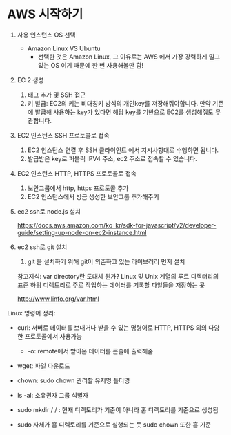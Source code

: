 # AWS 시작하기



1. 사용 인스턴스 OS 선택
   - Amazon Linux VS Ubuntu
     - 선택한 것은 Amazon Linux, 그 이유로는 AWS  에서 가장 강력하게 밀고 있는 OS 이기 때문에 한 번 사용해볼만 함!
2. EC 2 생성
   1. 태그 추가 및 SSH 접근
   2. 키 발급: EC2의 키는 비대칭키 방식의 개인key를 저장해줘야합니다. 만약 기존에 발급해 사용하는 key가 있다면 해당 key를 기반으로 EC2를 생성해줘도 무관합니다.

3. EC2 인스턴스 SSH 프로토콜로 접속
   1. EC2 인스턴스 연결 후 SSH 클라이언트 에서 지시사항대로 수행하면 됩니다.
   2. 발급받은 key로 퍼블릭 IPV4 주소, ec2 주소로 접속할 수 있습니다.
4. EC2 인스턴스 HTTP, HTTPS 프로토콜로 접속
   1. 보안그룹에서 http, https 프로토콜 추가
   2. EC2 인스턴스에서 방금 생성한 보안그룹 추가해주기

5. ec2 ssh로 node.js 설치

   https://docs.aws.amazon.com/ko_kr/sdk-for-javascript/v2/developer-guide/setting-up-node-on-ec2-instance.html

6. ec2 ssh로 git 설치

   1. git 을 설치하기 위해 git이 의존하고 있는 라이브러리 먼저 설치

   참고지식: var directory란 도대체 뭔가? Linux 및 Unix 계열의 루트 디렉터리의 표준 하위 디렉토리로 주로 작업하는 데이터를 기록할 파일들을 저장하는 곳

   http://www.linfo.org/var.html

   





Linux 명령어 정리:

- curl: 서버로 데이터를 보내거나 받을 수 있는 명령어로 HTTP, HTTPS 외의 다양한 프로토콜에서 사용가능
  - -o: remote에서 받아온 데이터를 콘솔에 출력해줌
- wget: 파일 다운로드

- chown: sudo chown 관리할 유저명 폴더명
- ls -al: 소유권자 그룹 식별자
- sudo mkdir / / : 현재 디렉토리가 기준이 아니라 홈 디렉토리를 기준으로 생성됨
- sudo 자체가 홈 디렉토리를 기준으로 실행되는 듯 sudo chown 또한 홈 기준